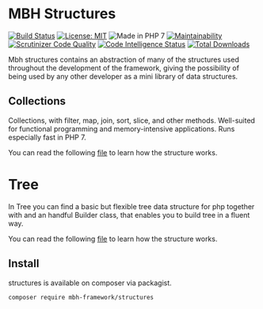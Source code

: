 # MBH Structures

[![Build Status](https://travis-ci.org/MBHFramework/structures.svg?branch=1.x)](https://travis-ci.org/MBHFramework/structures) [![License: MIT](https://img.shields.io/badge/License-MIT-blue.svg)](https://opensource.org/licenses/MIT) ![Made in PHP 7](https://img.shields.io/badge/PHP-7-blue.svg) [![Maintainability](https://api.codeclimate.com/v1/badges/d78bb935e6cdc5dc1a78/maintainability)](https://codeclimate.com/github/MBHFramework/structures/maintainability) [![Scrutinizer Code Quality](https://scrutinizer-ci.com/g/MBHFramework/structures/badges/quality-score.png?b=1.x)](https://scrutinizer-ci.com/g/MBHFramework/structures/?branch=1.x) [![Code Intelligence Status](https://scrutinizer-ci.com/g/MBHFramework/structures/badges/code-intelligence.svg?b=1.x)](https://scrutinizer-ci.com/code-intelligence) [![Total Downloads](https://poser.pugx.org/mbh-framework/structures/downloads)](https://packagist.org/packages/mbh-framework/structures)

Mbh structures contains an abstraction of many of the structures used throughout the development of the framework, giving the possibility of being used by any other developer as a mini library of data structures.

## Collections

Collections, with filter, map, join, sort, slice, and other methods. Well-suited for functional programming and memory-intensive applications. Runs especially fast in PHP 7.

You can read the following [file](./docs/COLLECTIONS.md) to learn how the structure works.

# Tree

In Tree you can find a basic but flexible tree data structure for php together with and an handful Builder class, that enables you to build tree in a fluent way.

You can read the following [file](./docs/TREE.md) to learn how the structure works.

## Install

structures is available on composer via packagist.

```sh
composer require mbh-framework/structures
```
